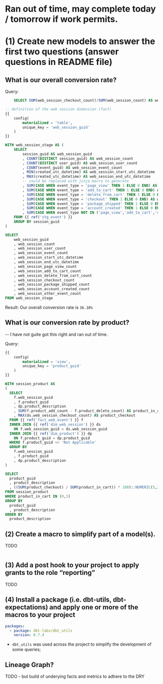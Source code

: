 # Ran out of time, may complete today / tomorrow if work permits.

# (1) Create new models to answer the first two questions (answer questions in README file)

## What is our overall conversion rate?

Query:
```sql
    SELECT SUM(web_session_checkout_count)/SUM(web_session_count) AS web_session_conversion_rate FROM dim_web_session;
```
```sql
-- definition of the web session dimension (fact)
{{
    config(
        materialized = 'table',
        unique_key = 'web_session_guid'
    )
}}

WITH web_session_stage AS (
    SELECT
        session_guid AS web_session_guid
        , COUNT(DISTINCT session_guid) AS web_session_count
        , COUNT(DISTINCT user_guid) AS web_session_user_count
        , COUNT(event_guid) AS web_session_event_count
        , MIN(created_utc_datetime) AS web_session_start_utc_datetime
        , MAX(created_utc_datetime) AS web_session_end_utc_datetime
        -- could be replaced with jinja macro to generate
        , SUM(CASE WHEN event_type = 'page_view' THEN 1 ELSE 0 END) AS web_session_page_view_count
        , SUM(CASE WHEN event_type = 'add_to_cart' THEN 1 ELSE 0 END) AS web_session_add_to_cart_count
        , SUM(CASE WHEN event_type = 'delete_from_cart' THEN 1 ELSE 0 END) AS web_session_delete_from_cart_count
        , SUM(CASE WHEN event_type = 'checkout' THEN 1 ELSE 0 END) AS web_session_checkout_count
        , SUM(CASE WHEN event_type = 'package_shipped' THEN 1 ELSE 0 END) AS web_session_package_shipped_count
        , SUM(CASE WHEN event_type = 'account_created' THEN 1 ELSE 0 END) AS web_session_account_created_count
        , SUM(CASE WHEN event_type NOT IN ('page_view','add_to_cart','delete_from_cart','checkout','account_created','package_shipped') THEN 1 ELSE 0 END ) AS web_session_other_event_count
    FROM {{ ref('stg_event') }}
    GROUP BY session_guid
)

SELECT
    web_session_guid
    , web_session_count
    , web_session_user_count
    , web_session_event_count
    , web_session_start_utc_datetime
    , web_session_end_utc_datetime
    , web_session_page_view_count
    , web_session_add_to_cart_count
    , web_session_delete_from_cart_count
    , web_session_checkout_count
    , web_session_package_shipped_count
    , web_session_account_created_count
    , web_session_other_event_count
FROM web_session_stage
```

Result: Our overall conversion rate is `36.10%`

## What is our conversion rate by product?

-- I have not guite got this right and ran out of time.

Query:
```sql
{{
    config(
        materialized = 'view',
        unique_key = 'product_guid'
    )
}}

WITH session_product AS
(
  SELECT
    f.web_session_guid
    , f.product_guid
    , dp.product_description
    , SUM(f.product_add_count - f.product_delete_count) AS product_in_cart
    , MAX(ds.web_session_checkout_count) AS product_checkout
  FROM {{ ref('fact_web_event') }} f
  INNER JOIN {{ ref('dim_web_session') }} ds
    ON f.web_session_guid = ds.web_session_guid
  INNER JOIN {{ ref('dim_product') }} dp
    ON f.product_guid = dp.product_guid
  WHERE f.product_guid <> 'Not Applicable'
  GROUP BY
    f.web_session_guid
    , f.product_guid
    , dp.product_description
)

SELECT
  product_guid
  , product_description
  , ((SUM(product_checkout) / SUM(product_in_cart)) * 100)::NUMERIC(5,2) AS product_conversion_rate
FROM session_product
WHERE product_in_cart IN (0,1)
GROUP BY
  product_guid
  , product_description
ORDER BY
  product_description
```

## (2) Create a macro to simplify part of a model(s).

TODO
```yml
```

## (3) Add a post hook to your project to apply grants to the role “reporting”

TODO

## (4) Install a package (i.e. dbt-utils, dbt-expectations) and apply one or more of the macros to your project

```yml
packages:
  - package: dbt-labs/dbt_utils
    version: 0.7.4
```

* `dbt_utils` was used across the project to simplify the development of some queries;

## Lineage Graph?

TODO - but build of underying facts and metrics to adhere to the DRY
